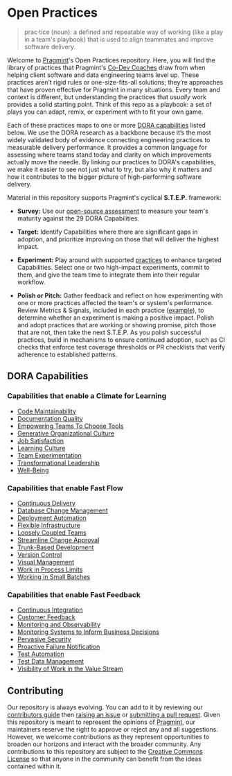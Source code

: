 # Open Practices

> prac·tice (noun): a defined and repeatable way of working (like a play in a team's playbook) that is used to align teammates and improve software delivery.

Welcome to [Pragmint](https://pragmint.com)'s Open Practices repository. Here, you will find the library of practices that Pragmint's [Co-Dev Coaches](https://www.pragmint.com/insight/what-is-co-dev-coaching) draw from when helping client software and data engineering teams level up. These practices aren’t rigid rules or one-size-fits-all solutions; they’re approaches that have proven effective for Pragmint in many situations. Every team and context is different, but understanding the practices that _usually_ work provides a solid starting point. Think of this repo as a playbook: a set of plays you can adapt, remix, or experiment with to fit your own game.

Each of these practices maps to one or more [DORA capabilities](#dora-capabilities) listed below. We use the DORA research as a backbone because it’s the most widely validated body of evidence connecting engineering practices to measurable delivery performance. It provides a common language for assessing where teams stand today and clarity on which improvements actually move the needle. By linking our practices to DORA's capabilities, we make it easier to see not just what to try, but also why it matters and how it contributes to the bigger picture of high-performing software delivery.

Material in this repository supports Pragmint's cyclical **S.T.E.P.** framework:

* **Survey:** Use our [open-source assessment](/capabilities-maturity-assessment.md) to measure your team's maturity against the 29 DORA Capabilities.

* **Target:** Identify Capabilities where there are significant gaps in adoption, and prioritize improving on those that will deliver the highest impact.

* **Experiment:** Play around with supported [practices](/practices) to enhance targeted Capabilities. Select one or two high-impact experiments, commit to them, and give the team time to integrate them into their regular workflow.

* **Polish or Pitch:** Gather feedback and reflect on how experimenting with one or more practices affected the team's or system's performance. Review Metrics & Signals, included in each practice ([example](/practices/migrate-to-monorepo.md#metrics--signals)), to determine whether an experiment is making a positive impact. Polish and adopt practices that are working or showing promise, pitch those that are not, then take the next S.T.E.P. As you polish successful practices, build in mechanisms to ensure continued adoption, such as CI checks that enforce test coverage thresholds or PR checklists that verify adherence to established patterns.

## DORA Capabilities

### Capabilities that enable a Climate for Learning

* [Code Maintainability](/capabilities/code-maintainability.md)
* [Documentation Quality](/capabilities/documentation-quality.md)
* [Empowering Teams To Choose Tools](/capabilities/empowering-teams-to-choose-tools.md)
* [Generative Organizational Culture](/capabilities/generative-organizational-culture.md)
* [Job Satisfaction](/capabilities/job-satisfaction.md)
* [Learning Culture](/capabilities/learning-culture.md)
* [Team Experimentation](/capabilities/team-experimentation.md)
* [Transformational Leadership](/capabilities/transformational-leadership.md)
* [Well-Being](/capabilities/well-being.md)

### Capabilities that enable Fast Flow

* [Continuous Delivery](/capabilities/continuous-delivery.md)
* [Database Change Management](/capabilities/database-change-management.md)
* [Deployment Automation](/capabilities/deployment-automation.md)
* [Flexible Infrastructure](/capabilities/flexible-infrastructure.md)
* [Loosely Coupled Teams](/capabilities/loosely-coupled-teams.md)
* [Streamline Change Approval](/capabilities/streamline-change-approval.md)
* [Trunk-Based Development](/capabilities/trunk-based-development.md)
* [Version Control](/capabilities/version-control.md)
* [Visual Management](/capabilities/visual-management.md)
* [Work in Process Limits](/capabilities/work-in-process-limits.md)
* [Working in Small Batches](/capabilities/working-in-small-batches.md)

### Capabilities that enable Fast Feedback

* [Continuous Integration](/capabilities/continuous-integration.md)
* [Customer Feedback](/capabilities/customer-feedback.md)
* [Monitoring and Observability](/capabilities/monitoring-and-observability.md)
* [Monitoring Systems to Inform Business Decisions](/capabilities/monitoring-systems-to-inform-business-decisions.md)
* [Pervasive Security](/capabilities/pervasive-security.md)
* [Proactive Failure Notification](/capabilities/proactive-failure-notification.md)
* [Test Automation](/capabilities/test-automation.md)
* [Test Data Management](/capabilities/test-data-management.md)
* [Visibility of Work in the Value Stream](/capabilities/visibility-of-work-in-the-value-stream.md)

## Contributing

Our repository is always evolving. You can add to it by reviewing our [contributors guide](contributions.md) then [raising an issue](https://github.com/pragmint/open-practices/issues) or [submitting a pull request](https://github.com/pragmint/open-practices/pulls). Given this repository is meant to represent the opinions of [Pragmint](https://pragmint.com/), our maintainers reserve the right to approve or reject any and all suggestions. However, we welcome contributions as they represent opportunities to broaden our horizons and interact with the broader community. Any contributions to this repository are subject to the [Creative Commons License](/LICENSE.txt) so that anyone in the community can benefit from the ideas contained within it.
